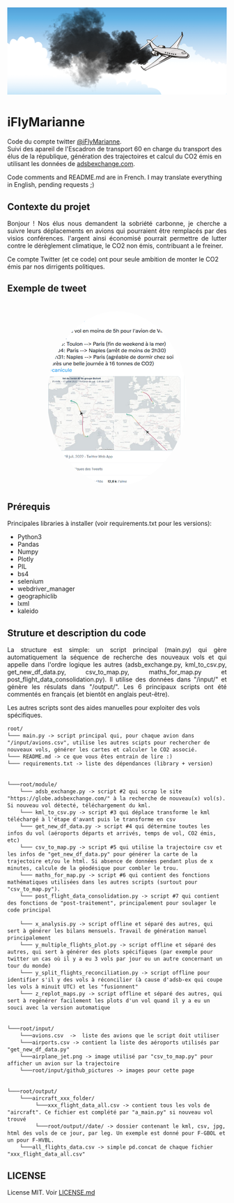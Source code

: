 <h1 align="center"> <img src="input/github_pictures/banniere.png" alt="logo" width="auto" height="200" /> </h1>

# iFlyMarianne
Code du compte twitter [@iFlyMarianne](https://twitter.com/iFlyMarianne). <br>
Suivi des apareil de l'Escadron de transport 60 en charge du transport des élus de la république, génération des trajectoires et calcul du CO2 émis en utilisant les données de [adsbexchange.com](https://globe.adsbexchange.com/).

Code comments and README.md are in French. I may translate everything in English, pending requests ;)

## Contexte du projet
<p align="justify"> Bonjour ! Nos élus nous demandent la sobriété carbonne, je cherche a suivre leurs déplacements en avions qui pourraient être remplacés par des visios conférences. l'argent ainsi économisé pourrait permettre de lutter contre le dérèglement climatique, le CO2 non émis, contribuant a le freiner.

Ce compte Twitter (et ce code) ont pour seule ambition de monter le CO2 émis par nos dirrigents politiques.</p>

## Exemple de tweet
<h1 align="center">
  <a href="url"><img src="input/github_pictures/example_tweet.png" alt="logo" width="auto" height="400" style="border-radius:50%"/></a>
  </h1>

## Prérequis
Principales libraries à installer (voir requirements.txt pour les versions):
* Python3
* Pandas
* Numpy
* Plotly
* PIL
* bs4
* selenium
* webdriver_manager
* geographiclib
* lxml
* kaleido

## Struture et description du code
<p align="justify">La structure est simple: un script principal (main.py) qui gère automatiquement la séquence de recherche des nouveaux vols et qui appelle dans l'ordre logique les autres (adsb_exchange.py, kml_to_csv.py, get_new_df_data.py, csv_to_map.py,  maths_for_map.py et post_flight_data_consolidation.py).
Il utilise des données dans "/input/" et génère les résulats dans "/output/". Les 6 principaux scripts ont été commentés en français (et bientôt en anglais peut-être).</p>

Les autres scripts sont des aides manuelles pour exploiter des vols spécifiques.

```
root/
└─── main.py -> script principal qui, pour chaque avion dans "/input/avions.csv", utilise les autres scipts pour rechercher de nouveaux vols, générer les cartes et calculer le CO2 associé.
└─── README.md -> ce que vous êtes entrain de lire :)
└─── requirements.txt -> liste des dépendances (library + version)


└───root/module/
    └─── adsb_exchange.py -> script #2 qui scrap le site "https://globe.adsbexchange.com/" à la recherche de nouveau(x) vol(s). Si nouveau vol détecté, téléchargement du kml.
    └─── kml_to_csv.py -> script #3 qui déplace transforme le kml téléchargé à l'étape d'avant puis le transforme en csv
    └─── get_new_df_data.py -> script #4 qui détermine toutes les infos du vol (aéroports départs et arrivés, temps de vol, CO2 émis, etc)
    └─── csv_to_map.py -> script #5 qui utilise la trajectoire csv et les infos de "get_new_df_data.py" pour générer la carte de la trajectoire et/ou le html. Si absence de données pendant plus de x minutes, calcule de la géodésique pour combler le trou.
    └─── maths_for_map.py -> script #6 qui contient des fonctions mathématiques utilisées dans les autres scripts (surtout pour "csv_to_map.py").
    └─── post_flight_data_consolidation.py -> script #7 qui contient des fonctions de "post-traitement", principalement pour soulager le code principal

    └─── x_analysis.py -> script offline et séparé des autres, qui sert à générer les bilans mensuels. Travail de génération manuel principalement
    └─── y_multiple_flights_plot.py -> script offline et séparé des autres, qui sert à générer des plots spécifiques (par exemple pour twitter un cas où il y a eu 3 vols par jour ou un autre concernant un tour du monde)
    └─── y_split_flights_reconciliation.py -> script offline pour identifier s'il y des vols à réconcilier (à cause d'adsb-ex qui coupe les vols à minuit UTC) et les "fusionnent"
    └─── z_replot_maps.py -> script offline et séparé des autres, qui sert à regénérer facilement les plots d'un vol quand il y a eu un souci avec la version automatique


└───root/input/
    └───avions.csv  ->  liste des avions que le script doit utiliser
    └───airports.csv -> contient la liste des aéroports utilisés par "get_new_df_data.py"
    └───airplane_jet.png -> image utilisé par "csv_to_map.py" pour afficher un avion sur la trajectoire
    └───root/input/github_pictures -> images pour cette page


└───root/output/
    └───aircraft_xxx_folder/
         └───xxx_flight_data_all.csv -> contient tous les vols de "aircraft". Ce fichier est complété par "a_main.py" si nouveau vol trouvé
         └───root/output//date/ -> dossier contenant le kml, csv, jpg, html des vols de ce jour, par leg. Un exemple est donné pour F-GBOL et un pour F-HVBL.
    └───all_flights_data.csv -> simple pd.concat de chaque fichier "xxx_flight_data_all.csv"
```

## LICENSE
License MIT. Voir [LICENSE.md](https://github.com/GeneralDeGaulle/iFlyMarianne/blob/master/LICENSE.md)
